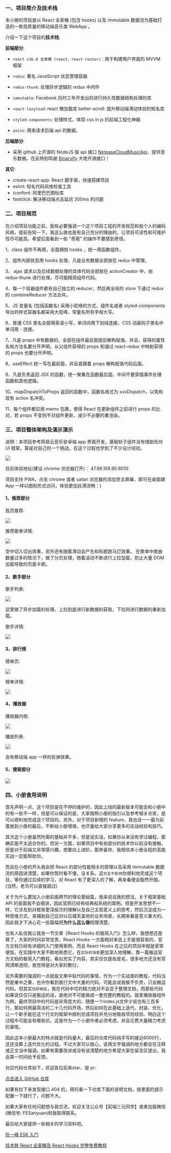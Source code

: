 ### 一、项目简介及技术栈

本小册的项目是以 React 全家桶 (包含 hooks) 以及 immutable 数据流为基础打造的一款高质量的移动端音乐类 WebApp 。

介绍一下这个项目的**技术栈**:

**前端部分**:

*   `react v16.8 全家桶 (react，react-router)` : 用于构建用户界面的 MVVM 框架
    
*   `redux`: 著名 JavaScript 状态管理容器
    
*   `redux-thunk`: 处理异步逻辑的 redux 中间件
    
*   `immutable`: Facebook 历时三年开发出的进行持久性数据结构处理的库
    
*   `react-lazyload`: react 懒加载库 better-scroll: 提升移动端滑动体验的知名库
    
*   `styled-components`: 处理样式，体现 css in js 的前端工程化神器
    
*   `axios`: 用来请求后端 api 的数据。
    

**后端部分**:

*   采用 github 上开源的 NodeJS 版 api 接口 [NeteaseCloudMusicApi](https://github.com/Binaryify/NeteaseCloudMusicApi)，提供音乐数据。在此特别鸣谢 [Binaryify](https://github.com/Binaryify/NeteaseCloudMusicApi) 大佬开源接口！

**其它**:

*   create-react-app: React 脚手架，快速搭建项目
*   eslint: 知名代码风格检查工具
*   iconfont: 阿里巴巴图标库
*   fastclick: 解决移动端点击延迟 300ms 的问题

### 二、项目规范

在介绍项目功能之前，我有必要强调一个这个项目工程的开发规范和我个人的编码风格，提前告知一下，我这么做也是有自己充分的理由的，让项目可读性和可维护性尽可能高，希望后面看到一些 "奇葩" 的操作不要感到奇怪。

1、class 组件不再用，全面拥抱 hooks ，统一用函数组件。

2、组件内部状态用 hooks 处理，凡是业务数据全部放在 redux 中管理。

3、 ajax 请求以及后续数据处理的具体代码全部放在 actionCreator 中，由 redux-thunk 进行处理，尽可能精简组件代码。

4、每一个容器组件都有自己独立的 reducer，然后再全局的 store 下通过 redux 的 combineReducer 方法合并。

5、JS 变量名 (包括函数名) 采用小驼峰的方式，组件名或者 styled-components 导出的样式容器名都采用大驼峰，常量名所有字母大写。

6、普通 CSS 类名全部用英语小写，单词间用下划线连接，CSS 动画钩子类名中单词用 - 连接。

7、凡是 props 中有数据的，全部在组件最前面提前解构赋值，并且，获得的属性名和方法名要分开声明，从父组件获得的 props 和通过 react-redux 中映射获得的 props 也要分开声明。

8、useEffect 统一写在最前面，并且紧跟着 props 解构赋值代码后面。

9、凡是负责返回 JSX 的函数，统一聚集在函数最后面，中间不要穿插事件处理函数和其他逻辑。

10、mapDispatchToProps 返回的函数中，函数名格式为 xxxDispatch，以免和现有 action 名冲突。

11、每个组件都应用 memo 包裹，使得 React 在更新组件之前进行 props 的比对，若 props 不变则不对组件更新，减少不必要的重渲染。

### 三、项目整体架构及演示演示

说明：本项目参考网易云音乐安卓端 app 界面开发，基础轮子组件没有借助任何 UI 框架，算是对自己的一个挑战，在这个过程也学到了不少设计经验。

![](https://user-gold-cdn.xitu.io/2019/12/10/16ef01876df7d36d?w=1451&h=1213&f=jpeg&s=222577)

目前体验地址(建议 chrome 浏览器打开)： 47.98.159.95:8010

项目支持 PWA，点击 chrome 或者 safari 浏览器的添加至主屏幕，即可在桌面跟 App 一样以图标形式访问，体验更加丝滑流畅：)

#### 1、推荐部分

首页推荐:

![](https://user-gold-cdn.xitu.io/2019/8/11/16c7f735b83a0d15?w=372&h=668&f=gif&s=2856467)

推荐歌单详情:

![](https://user-gold-cdn.xitu.io/2019/8/11/16c7f75ca0469552?w=372&h=668&f=gif&s=1862466)

空中切入切出效果，另外还有随着滑动会产生和标题跑马灯效果。 在歌单中歌曲数量过多的情况下，做了分页处理，随着滚动不断进行上拉加载，防止大量 DOM 加载导致的页面卡顿。

#### 2、歌手部分

歌手列表:

![](https://user-gold-cdn.xitu.io/2019/8/11/16c7f793e8a1524b?w=372&h=668&f=gif&s=1224668)

这里做了异步加载的处理，上拉到底进行新数据的获取，下拉则进行数据的重新加载。

歌手详情:

![](https://user-gold-cdn.xitu.io/2019/8/11/16c7f7ea74fffa11?w=372&h=668&f=gif&s=2435912)

#### 3、排行榜

榜单页:

![](https://user-gold-cdn.xitu.io/2019/8/11/16c7f811ec0f7375?w=372&h=668&f=gif&s=2334445)

榜单详情:

![](https://user-gold-cdn.xitu.io/2019/8/11/16c7f82639a1dc34?w=372&h=668&f=gif&s=2162917)

#### 4、播放器

播放器内核:

![](https://user-gold-cdn.xitu.io/2019/8/11/16c7f8a5687ebb93?w=372&h=668&f=gif&s=3339773)

播放列表:

![](https://user-gold-cdn.xitu.io/2019/8/11/16c7f98711c43ae3?w=372&h=667&f=gif&s=2223620)

会有移动端 app 一样的反弹效果。

#### 5、搜索部分

![](https://user-gold-cdn.xitu.io/2019/8/11/16c804bd87a2dbbe?w=372&h=667&f=gif&s=1275414)

### 四、小册食用说明

首先声明一点，这个项目是在不停的维护的，因此上线的最新版本可能会和小册中的有一些不一样，但是可以保证的是，大家按照小册的指引以及参考相关仓库，是可以顺利地完成这个项目的。另外，对于项目新增的 feature，我也会一一最为彩蛋放到小册的最后，不断给小册增值，也尽量给大家分享更多的实战经验和技巧。

其次这个小册虽然所需的基础并不多，但是说实话，如果你从来没有学过编程，那确实是不太适合你的。但另一方面，如果项目中有些部分的技术你以前没有接触，但是对于前端又非常感兴趣，想要向上进阶，那恭喜你，我相信本小册全程的高能实战一定能帮助你。

而且在小册的开头我会把 React 的部分性能相关的原理以及采用 immutable 数据流的原因讲清楚，如果你暂时看不懂，没关系，这`完全不影响`你顺利地完成这个项目，等你通过后续的学习，对 React 有了更深入的了解，再来看便会豁然开朗。(当然，老鸟可以直接跳过)

关于为什么要加入小册前面两节的理论基础篇，我来说说我的想法。关于框架基础 API 的层面我不会细讲，因此官网已经有经典和系统的案例。但是开发思想不一样，它涉及到对框架更深层次的理解以及自己主观意义上的思考，然后沉淀成为一种思维方式，来辅助自己应对以后铺天盖地的业务场景，长期来看是意义重大的。因此我才下决心花一些篇幅把**为什么这么做**梳理清楚。

也有人私信我让我发一节文章《React Hooks 的极简入门》怎么样，我想想还是算了，大家的时间非常宝贵，React Hooks 一方面相对来说上手是很容易的，官方文档已经有详细的入门使用案例，而且 React Hooks 在之后的项目中就是家常便饭，在实践中大家不断地熟悉它，在`实际的场景`更加深入地理解。靠一篇搬运官方文档的极简入门教程，看似充实了内容，其实仅仅是些皮毛，很多地方还没有官网清晰透彻，我觉得是对大家的敷衍。

另外需要的强调的一点就是文章中贴代码的事情，作为一个实战类的教程，代码当然是重中之重，也许你看到我行文中大量的代码，可能会说我极不负责，只会搬运代码，但其实`恰好相反`，我在代码中花的精力绝对不会亚于整理文档，而那些代码如果说仅仅只是搬运的话，是绝对不可能做成一套完整的教程的。就拿播放器组件为例，最终项目中的代码是非常庞大的，随便一个index.js文件少说也有三百多行，那如何用最简洁的二十几代码开场，然后如何在此基础上迭代、封装、优化，让一个新手能在这个行文的框架中顺利完成项目并充分地吸收项目经验、明白这个过程中可能会有哪些坑，这是作为一个小册作者必须考虑、并且花费大量精力考虑的事情。

因此这本小册最大的特点就是代码量大，最后的仓库代码纯手写的接近6000行，这还没算上迭代优化的过程。不过大家可以放心，该用文字强调的地方都会在注释或正文当中强调。如果有需要改进或没有说清楚的地方希望大家在留言区提出，我会第一时间给予反馈。

对应代码仓库如下，欢迎各位前来star、提 pr:

[点击进入 GitHub 仓库](https://github.com/sanyuan0704/react-cloud-music)

如果有拉下来发现接口 404 的，拜托看一下仓库下面的说明文档，按里面的提示配置一下就行了，问题不大。

如果大家有任何问题想与我交流，欢迎关注公众号【前端三元同学】或者加我微信(微信号: FESanyuan)和我取得联系。

最后给大家提供一些相关的学习资料吧。

[阮一峰 ES6 入门](http://es6.ruanyifeng.com/#docs/module)

[技术胖 React 全家桶及 React Hooks 完整免费教程](https://jspang.com/detailed?id=46)